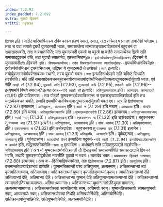 ```yaml
---
index: 7.2.92
index_padded: 7.2.092
sutra: युवावौ द्विवचने
vritti: nyasa

---
```

`द्विवचने` इति। यदीदं पारिभाषिकस्य दविवचनस्य ग्रहणं स्यात्, स्यात्, तदा तस्मिन् परत एव तावादेशो भवेताम्। तथा च यदा समासे द्व्यर्थे युष्मदस्मदी भवतः, समासार्थस्य त्वन्यसङ्ख्यत्वादेकवचनं बहुवचनं वा समासाद्भवति, तदा न स्यातामिति; यदा युष्मदस्मदी एकत्वे वा बहुत्वे वा वर्त्तेते समासार्थस्य द्वित्त्वे सति समासाद्द्ववचनं वति, तदा युवादौ स्यातामेव, एतच्चानिष्टम्` इति। द्वयोरर्थयर्वचनमुक्तिः=द्विवचनम्। `द्विवचने ये युष्मदस्मदी` इति। `द्विवचने` इति। विषयसपतमीयम्। तदेव विषयसप्मीत्वमस्या व्यक्तीकर्तुमाह--`द्व्यर्थाभिधानविषये` इति। `द्वयोरर्थयोरभिधानं द्व्यर्थाभिधानम्, तद्विषय ये युष्मदस्मदी ते तथोक्ते। `तयोः` इत्यादि। तयोर्युष्मदस्मदोर्मपर्यन्तावयवः स्थानी, तस्य युवावौ भवतः।
`यदा` इत्यादिनार्थग्रहणे सति यदिष्टं सिध्यति तद्दर्शयति। यदि तर्हि समासादेकवचनबहुवचनयोरुपजातयोर्द्व्यर्थाभिधानदिषयत्वाद्युष्मदस्मदोर्युवावौ भवतः, एवं सति `त्वाहौ सौ` (7.2.94), `यूयववौ जसि` (7.2.93), `तुभ्यमह्यौ ङपि` (7.2.95), `तदममौ ङसि` (7.2.96)--इत्येषामपि विषये स्याताम्? इत्यत आह--`यदि त्वाहौ सौ` इत्यादि। `अतियुवामत्यावाम्` इति। `आत्यादयः क्रान्ताद्यर्थे` (वा.91) इति प्रादिसमासः। तत्र योऽसौ युष्मदस्मदर्थञ्चातिक्रान्तः स एकसङ्ख्यावच्छिन्नोऽर्थ इति तत्र यद्यप्येकवचनं भवति, तथापि द्व्यर्थाभिधानविषयत्वाद्युष्मदस्मदोर्युवावौ भवत एव। अत्र हि `द्वितीयायाञ्च` (7.2.87) इत्यात्त्वम्। `अतियुवान्, अत्यावान्` इति। `शसो न` (7.1.29) इति नत्वम्। `अत्यावया` इति। `योऽचि` (7.2.89) इति यत्वम्। `अतियुवाभिरत्यावाभिः` इति। `युष्मदस्मदोरनादेशे` (7.2.86) इत्यात्त्वम्। `अतियुवभ्यमत्यावभ्यम्` इति। `भ्यसो भ्यम्` (7.1.30)। `अतियुवदत्यावत्` इति। `एकवचनस्य च` (7.1.32) इति ङसेरदादेशः। बहुवचनस्य तु `पञ्चम्या अत्` (7.1.31) इत्यनेन। `अतियुदाकम्, अत्यावाकम्` इति। `साम आकम्` (7.1.30)। `अतियुवदत्यावत्` इति। `एकवचनस्य च` (7.1.32) इति ङसेरदादेशः। बहुवचनस्य तु `पञ्चम्या उत्` (7.1.31) इत्यनेन। `अतियुवाकम्, अत्यावाकम्` इति। `साम आकम्` (7.1.33) `अतियुवयि, अत्यादयि` इति। पूर्ववद्यत्वम्। `अतियुवासु अत्यावासु` इति। पूर्ववदात्त्वम्।
`त्वाहादीनां विषये` इत्यादिना यदुक्तं--`यदि त्वहौ (7.2.94) इत्यादिनाऽऽदेशान्तरेण न बाध्येते` इति, तद्धिस्पष्टीकरोति--`यदा तु` इत्यादिना। अर्थग्रहणे सति यदिष्टमुपपद्यते तद्दर्शयति--`अतित्वामतमाम्` इति। अत्र यो युष्मदस्मदर्थावतिक्रान्तौ तौ द्विसङ्ख्यौ समासार्थाविति समासाद्यद्यमि द्विवचनं भवति, तथापि युष्मदस्मदोर्द्व्यर्थता नास्तीति युवावौ न भवतः। त्वमावेव भक्तः। `प्रथमायाश्च द्विवचने भाषायाम्` (7.2.88) इत्यात्त्वम्। अथ वा--द्वितीयाद्विवचनमेतत्, ततः `द्वितीयायाञ्च` (7.2.87) इति। `एवसुन्नेयम्` इति। वचनान्तरेष्वप्यादेशाभावं दर्शयति। युष्मानतिक्रान्तौ पश्य अतियुष्माम्, अत्यस्माम्। अतिक्रान्ताभ्यां त्वां कृतमतित्वाभ्याम्, अतिमाभ्याम्। अतिक्रान्ताभ्यां युष्मान् कृतमतियुष्माभ्यां कृतम्। त्वामतिक्रान्ताभ्यां देहि अतित्वाभ्यां देहि, अतिमाभ्यां देहि। अतिक्रान्ताभ्यां युष्मान् देहि अतियुष्माभ्यामत्यस्माभ्यां देहि। अतिक्रान्ताभ्यां त्वामागतोऽतिस्याभ्यामागतः, अतिमाभ्यामागतः। अतिक्रान्तभ्यां युष्मानागतोऽतियुष्माभ्यामागतः, अत्यस्माभ्यामागतः। अतिक्रान्तयोस्त्वां स्वमतित्वयोः स्वम्, अतिमयोः स्वम्। युष्मानतिक्रान्तयोः स्वमतयुष्मयोः स्वम्, अत्यस्मयोः स्वम्। अतिक्रान्तयोस्त्वां निधेहि अतित्वयोर्निधेहि, अतिमयोर्निधेहि। अतिक्रान्तयोर्युष्मान्निधेहि, अतियुष्मयोर्निधेहि, अत्यस्मयोर्निदेहि।।